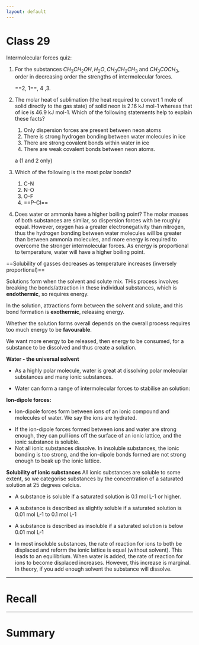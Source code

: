 ```yaml
---
layout: default
---
```


# Class 29

Intermolecular forces quiz:

1. For the substances $CH_3CH_{2}OH, H_{2}O, CH_3CH_{2}CH_{3}$ and $CH_{3}COCH_{3}$, order in decreasing order the strengths of intermolecular forces.

	==2, 1==, 4 ,3.

2. The molar heat of sublimation (the heat required to convert 1 mole of solid directly to the gas state) of solid neon is 2.16 kJ mol-1 whereas that of ice is 46.9 kJ mol-1. Which of the following statements help to explain these facts?
	1. Only dispersion forces are present between neon atoms
	2. There is strong hydrogen bonding between water molecules in ice
	3. There are strong covalent bonds within water in ice
	4. There are weak covalent bonds between neon atoms.

	a (1 and 2 only)

3. Which of the following is the most polar bonds?
	1. C-N
	2. N-O
	3. O-F
	4. ==P-Cl==
4. Does water or ammonia have a higher boiling point?
	The molar masses of both substances are similar, so dispersion forces with be roughly equal. However, oxygen has a greater electronegativity than nitrogen, thus the hydrogen bonding between water molecules will be greater than between ammonia molecules, and more energy is required to overcome the stronger intermolecular forces. As energy is proportional to temperature, water will have a higher boiling point.

==Solubility of gasses decreases as temperature increases  (inversely proportional)== 


Solutions form when the solvent and solute mix. THis process involves breaking the bonds/attraction in these individual substances, which is **endothermic**, so requires energy.

In the solution, attractions form between the solvent and solute, and this bond formation is **exothermic**, releasing energy.

Whether the solution forms overall depends on  the overall process requires too much energy to be **favourable**.

We want more energy to be released, then energy to be consumed, for a substance to be dissolved and thus create a solution.

**Water - the universal solvent**
- As a highly polar molecule, water is great at dissolving polar molecular substances and many ionic substances.

- Water can form a range of intermolecular forces to stabilise an solution:

**Ion-dipole forces:**
* Ion-dipole forces form between ions of an ionic compound and molecules of water. We say the ions are hydrated.
- If the ion-dipole forces formed between ions and water are strong enough, they can pull ions off the surface of an ionic lattice, and the ionic substance is soluble.
- Not all ionic substances dissolve. In insoluble substances, the ionic bonding is too strong, and the ion-dipole bonds formed are not strong enough to beak up the ionic lattice.

**Solubility of ionic substances**
All ionic substances are soluble to some extent, so we categorise substances by the concentration of a saturated solution at 25 degrees celcius.

* A substance is soluble if a saturated solution is 0.1 mol L-1 or higher.
* A substance is described as slightly soluble if a saturated solution is 0.01 mol L-1 to 0.1 mol L-1
* A substance is described as insoluble if a saturated solution is below 0.01 mol L-1

* In most insoluble substances, the rate of reaction for ions to both be displaced and reform the ionic lattice is equal (without solvent). This leads to an equilibrium. When water is added, the rate of reaction for ions to become displaced increases. However, this increase is marginal. In theory, if you add enough solvent the substance will dissolve.

---
# Recall







---
# Summary


